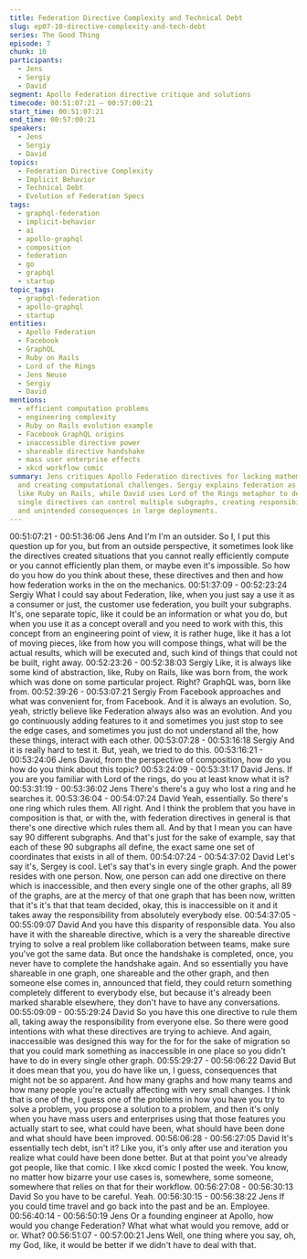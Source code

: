 ```yaml
---
title: Federation Directive Complexity and Technical Debt
slug: ep07-10-directive-complexity-and-tech-debt
series: The Good Thing
episode: 7
chunk: 10
participants:
  - Jens
  - Sergiy
  - David
segment: Apollo Federation directive critique and solutions
timecode: 00:51:07:21 – 00:57:00:21
start_time: 00:51:07:21
end_time: 00:57:00:21
speakers:
  - Jens
  - Sergiy
  - David
topics:
  - Federation Directive Complexity
  - Implicit Behavior
  - Technical Debt
  - Evolution of Federation Specs
tags:
  - graphql-federation
  - implicit-behavior
  - ai
  - apollo-graphql
  - composition
  - federation
  - go
  - graphql
  - startup
topic_tags:
  - graphql-federation
  - apollo-graphql
  - startup
entities:
  - Apollo Federation
  - Facebook
  - GraphQL
  - Ruby on Rails
  - Lord of the Rings
  - Jens Neuse
  - Sergiy
  - David
mentions:
  - efficient computation problems
  - engineering complexity
  - Ruby on Rails evolution example
  - Facebook GraphQL origins
  - inaccessible directive power
  - shareable directive handshake
  - mass user enterprise effects
  - xkcd workflow comic
summary: Jens critiques Apollo Federation directives for lacking mathematical foundation
  and creating computational challenges. Sergiy explains federation as evolutionary
  like Ruby on Rails, while David uses Lord of the Rings metaphor to describe how
  single directives can control multiple subgraphs, creating responsibility disparities
  and unintended consequences in large deployments.
---
```


00:51:07:21 - 00:51:36:06
Jens
And I'm I'm an outsider. So I, I put this question up for you, but from an outside perspective, it
sometimes look like the directives created situations that you cannot really efficiently compute or
you cannot efficiently plan them, or maybe even it's impossible. So how do you how do you
think about these, these directives and then and how how federation works in the on the
mechanics.
00:51:37:09 - 00:52:23:24
Sergiy
What I could say about Federation, like, when you just say a use it as a consumer or just, the
customer use federation, you built your subgraphs. It's, one separate topic, like it could be an
information or what you do, but when you use it as a concept overall and you need to work with
this, this concept from an engineering point of view, it is rather huge, like it has a lot of moving
pieces, like from how you will compose things, what will be the actual results, which will be
executed and, such kind of things that could not be built, right away.
00:52:23:26 - 00:52:38:03
Sergiy
Like, it is always like some kind of abstraction, like, Ruby on Rails, like was born from, the work
which was done on some particular project. Right? GraphQL was, born like from.
00:52:39:26 - 00:53:07:21
Sergiy
From Facebook approaches and what was convenient for, from Facebook. And it is always an
evolution. So, yeah, strictly believe like Federation always also was an evolution. And you go
continuously adding features to it and sometimes you just stop to see the edge cases, and
sometimes you just do not understand all the, how these things, interact with each other.
00:53:07:28 - 00:53:16:18
Sergiy
And it is really hard to test it. But, yeah, we tried to do this.
00:53:16:21 - 00:53:24:06
Jens
David, from the perspective of composition, how do you how do you think about this topic?
00:53:24:09 - 00:53:31:17
David
Jens. If you are you familiar with Lord of the rings, do you at least know what it is?
00:53:31:19 - 00:53:36:02
Jens
There's there's a guy who lost a ring and he searches it.
00:53:36:04 - 00:54:07:24
David
Yeah, essentially. So there's one ring which rules them. All right. And I think the problem that
you have in composition is that, or with the, with federation directives in general is that there's
one directive which rules them all. And by that I mean you can have say 90 different subgraphs.
And that's just for the sake of example, say that each of these 90 subgraphs all define, the exact
same one set of coordinates that exists in all of them.
00:54:07:24 - 00:54:37:02
David
Let's say it's, Sergey is cool. Let's say that's in every single graph. And the power resides with
one person. Now, one person can add one directive on there which is inaccessible, and then
every single one of the other graphs, all 89 of the graphs, are at the mercy of that one graph
that has been now, written that it's it's that that team decided, okay, this is inaccessible on it and
it takes away the responsibility from absolutely everybody else.
00:54:37:05 - 00:55:09:07
David
And you have this disparity of responsible data. You also have it with the shareable directive,
which is a very the shareable directive trying to solve a real problem like collaboration between
teams, make sure you've got the same data. But once the handshake is completed, once, you
never have to complete the handshake again. And so essentially you have shareable in one
graph, one shareable and the other graph, and then someone else comes in, announced that
field, they could return something completely different to everybody else, but because it's
already been marked sharable elsewhere, they don't have to have any conversations.
00:55:09:09 - 00:55:29:24
David
So you have this one directive to rule them all, taking away the responsibility from everyone
else. So there were good intentions with what these directives are trying to achieve. And again,
inaccessible was designed this way for the for for the sake of migration so that you could mark
something as inaccessible in one place so you didn't have to do in every single other graph.
00:55:29:27 - 00:56:06:22
David
But it does mean that you, you do have like un, I guess, consequences that might not be so
apparent. And how many graphs and how many teams and how many people you're actually
affecting with very small changes. I think that is one of the, I guess one of the problems in how
you have you try to solve a problem, you propose a solution to a problem, and then it's only
when you have mass users and enterprises using that those features you actually start to see,
what could have been, what should have been done and what should have been improved.
00:56:06:28 - 00:56:27:05
David
It's essentially tech debt, isn't it? Like you, it's only after use and iteration you realize what could
have been done better. But at that point you've already got people, like that comic. I like xkcd
comic I posted the week. You know, no matter how bizarre your use cases is, somewhere, some
someone, somewhere that relies on that for their workflow.
00:56:27:08 - 00:56:30:13
David
So you have to be careful. Yeah.
00:56:30:15 - 00:56:38:22
Jens
If you could time travel and go back into the past and be an. Employee.
00:56:40:14 - 00:56:50:19
Jens
Or a founding engineer at Apollo, how would you change Federation? What what what would
you remove, add or or.
What?
00:56:51:07 - 00:57:00:21
Jens
Well, one thing where you say, oh, my God, like, it would be better if we didn't have to deal with
that.